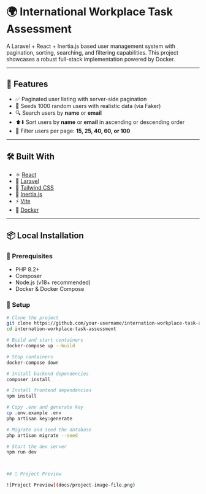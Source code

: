 # 🌍 International Workplace Task Assessment

A Laravel + React + Inertia.js based user management system with pagination, sorting, searching, and filtering capabilities. This project showcases a robust full-stack implementation powered by Docker.

---

## 🚀 Features

- ✅ Paginated user listing with server-side pagination
- 🧪 Seeds 1000 random users with realistic data (via Faker)
- 🔍 Search users by **name** or **email**
- ⬆️⬇️ Sort users by **name** or **email** in ascending or descending order
- 🎯 Filter users per page: **15, 25, 40, 60, or 100**

---

## 🛠️ Built With

- ⚛️ [React](https://reactjs.org/)
- 🧱 [Laravel](https://laravel.com/)
- 🎨 [Tailwind CSS](https://tailwindcss.com/)
- 🧭 [Inertia.js](https://inertiajs.com/)
- ⚡ [Vite](https://vitejs.dev/)
- 🐳 [Docker](https://www.docker.com/)

---

## 📦 Local Installation

### 🔧 Prerequisites

- PHP 8.2+
- Composer
- Node.js (v18+ recommended)
- Docker & Docker Compose

### 🧰 Setup

```bash
# Clone the project
git clone https://github.com/your-username/internation-workplace-task-assessment.git
cd internation-workplace-task-assessment

# Build and start containers
docker-compose up --build

# Stop containers
docker-compose down

# Install backend dependencies
composer install

# Install frontend dependencies
npm install

# Copy .env and generate key
cp .env.example .env
php artisan key:generate

# Migrate and seed the database
php artisan migrate --seed

# Start the dev server
npm run dev



## 📸 Project Preview

![Project Preview](docs/project-image-file.png)